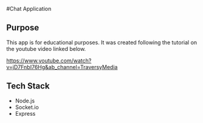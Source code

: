 #Chat Application 

## Purpose
This app is for educational purposes. It was created following the tutorial on the youtube video linked below. 

https://www.youtube.com/watch?v=jD7FnbI76Hg&ab_channel=TraversyMedia

## Tech Stack
- Node.js
- Socket.io 
- Express
